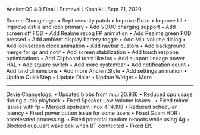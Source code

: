 AncientOS 4.0 Final | Primeval | Koshiki | Sept 21, 2020

Source Changelogs:
• Sept security patch
• Improve Doze
• Improve UI
• Improve qstile and icon primary
• Add VOOC charging support
• Add screen off FOD
• Add Realme recog FP animation
• Add Realme green FOD pressed
• Add ambient display battery toggle
• Add Miui volume dialog
• Add lockscreen clock animation
• Add navbar custom
• Add background merge for qs and notif
• Add screen stabilization
• Add touch respone optimizations
• Add Clipboard toast like ios
• Add support lineage power HAL
• Add square switch
• Add more systembar
• Add notification count
• Add land dimensions
• Add more AncientStyle
• Add settings animation
• Update QuickStep
• Update Dialer
• Update Widget
• More


-----------------

Devie Changelogs:
• Updated blobs from miui 20.9.16
• Reduced cpu usage during audio playback
• Fixed Speaker Low Volume Issues .
• Fixed minor issues with fp
• Merged upstream linux 4.14.198 
• Reduced scheduler latency
• Fixed power button issue for some users
• Fixed Gcam HDR+ accelerated processing. 
• Fixed potential random reboots while using 4g
• Blocked qup_uart wakelock when BT connected
• Fixed EIS
